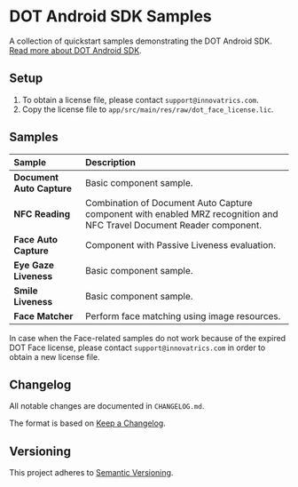 # DOT Android SDK Samples

A collection of quickstart samples demonstrating the DOT Android SDK. [Read more about DOT Android SDK](https://developers.innovatrics.com/digital-onboarding/technical/android-development/).

## Setup

1. To obtain a license file, please contact `support@innovatrics.com`.
1. Copy the license file to `app/src/main/res/raw/dot_face_license.lic`.

## Samples

| Sample                    | Description                                                                                                           |
|:--------------------------|:----------------------------------------------------------------------------------------------------------------------|
| **Document Auto Capture** | Basic component sample.                                                                                               |
| **NFC Reading**           | Combination of Document Auto Capture component with enabled MRZ recognition and NFC Travel Document Reader component. |
| **Face Auto Capture**     | Component with Passive Liveness evaluation.                                                                           |
| **Eye Gaze Liveness**     | Basic component sample.                                                                                               |
| **Smile Liveness**        | Basic component sample.                                                                                               |
| **Face Matcher**          | Perform face matching using image resources.                                                                          |

In case when the Face-related samples do not work because of the expired DOT Face license, please contact `support@innovatrics.com` in order to obtain a new license file.

## Changelog

All notable changes are documented in `CHANGELOG.md`.

The format is based on [Keep a Changelog](https://keepachangelog.com/en/1.0.0/).

## Versioning

This project adheres to [Semantic Versioning](https://semver.org/spec/v2.0.0.html).

